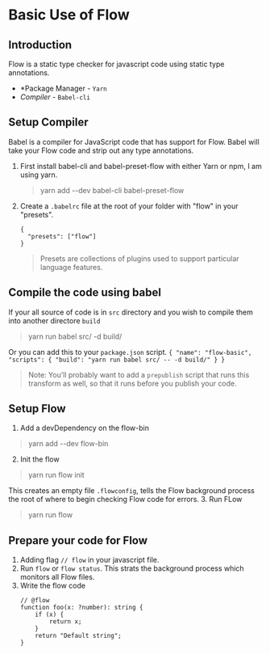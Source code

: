# Basic Use of Flow

## Introduction
Flow is a static type checker for javascript code using static type annotations.

* *Package Manager - `Yarn`
* *Compiler* - `Babel-cli`

## Setup Compiler

Babel is a compiler for JavaScript code that has support for Flow. Babel will take your Flow code and strip out any type annotations.

1. First install babel-cli and babel-preset-flow with either Yarn or npm, I am using yarn.
	> yarn add --dev babel-cli babel-preset-flow

2. Create a `.babelrc` file at the root of your folder with "flow" in your "presets".
	```
	{
	  "presets": ["flow"]
	}
	```
	> Presets are collections of plugins used to support particular language features.

## Compile the code using babel

If your all source of code is in `src` directory and you wish to compile them into another directore `build`
> yarn run babel src/ -d build/

Or you can add this to your `package.json` script.
	```
	{
	  "name": "flow-basic",
	  "scripts": {
	  	"build": "yarn run babel src/ -- -d build/"
	  }
	}
	```

> Note: You’ll probably want to add a `prepublish` script that runs this transform as well, so that it runs before you publish your code.

## Setup Flow

1. Add a devDependency on the flow-bin
> yarn add --dev flow-bin
2. Init the flow
> yarn run flow init

This creates an empty file `.flowconfig`, tells the Flow background process the root of where to begin checking Flow code for errors.
3. Run FLow
> yarn run flow

## Prepare your code for Flow
1. Adding flag `// flow` in your javascript file.
2. Run `flow` or `flow status`. This strats the background process which monitors all Flow files.
3. Write the flow code
	```
	// @flow
	function foo(x: ?number): string {
		if (x) {
			return x;
		}
		return "Default string";
	}
	```
